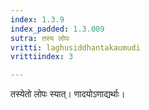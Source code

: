 ```yaml
---
index: 1.3.9
index_padded: 1.3.009
sutra: तस्य लोपः
vritti: laghusiddhantakaumudi
vrittiindex: 3

---
```

तस्येतो लोपः स्यात्। णादयोऽणाद्यर्थाः।